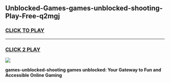 
## Unblocked-Games-games-unblocked-shooting-Play-Free-q2mgj
<h3>
<a href="https://premium76.site?title=games-unblocked-shooting&ref=17A">CLICK TO PLAY</a></h3>
<hr>

<h3>
<a href="https://premium76.site?title=games-unblocked-shooting&ref=17A">CLICK 2 PLAY</a>
  
</h3>

<a href="https://premium76.site?title=games-unblocked-shooting&ref=17A"><img src="https://clearcache.store/games.png"></a>


**games-unblocked-shooting games unblocked: Your Gateway to Fun and Accessible Online Gaming**

